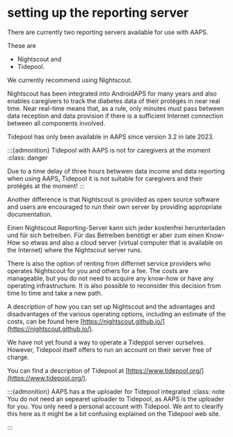 # setting up the reporting server

There are currently two reporting servers available for use with AAPS.

These are
- Nightscout and
- Tidepool.

We currently recommend using Nightscout.

Nightscout has been integrated into AndroidAPS for many years and also enables caregivers to track the diabetes data of their protégés in near real time. Near real-time means that, as a rule, only minutes must pass between data reception and data provision if there is a sufficient Internet connection between all components involved.

Tidepool has only been available in AAPS since version 3.2 in late 2023.

:::{admonition} Tidepool with AAPS is not for caregivers at the moment
:class: danger

Due to a time delay of three hours betwwen data income and data reporting when using AAPS, Tidepool it is not suitable for caregivers and their protégés at the moment!
:::

Another difference is that Nightscout is provided as open source software and users are encouraged to run their own server by providing appropriate documentation.

Einen Nightscout Reporting-Server kann sich jeder kostenfrei herunterladen und für sich betreiben. Für das Betreiben benötigt er aber zum einen Know-How so etwas and also a cloud server (virtual computer that is available on the Internet) where the Nightscout server runs.

There is also the option of renting from differnet service providers who operates Nightscout for you and others for a fee. The costs are manageable, but you do not need to acquire any know-how or have any operating infrastructure. It is also possible to reconsider this decision from time to time and take a new path.

A description of how you can set up Nightscout and the advantages and disadvantages of the various operating options, including an estimate of the costs, can be found here [https://nightscout.github.io/](https://nightscout.github.io/).

We have not yet found a way to operate a Tideppol server ourselves. However, Tidepool itself offers to run an account on their server free of charge.

You can find a description of Tidepool at [https://www.tidepool.org/](https://www.tidepool.org/).

:::{admonition} AAPS has a the uploader for Tidepool integrated
:class: note
You do not need an sepearet uploader to Tidepool, as AAPS is the uploader for you. You only need a personal account with Tidepool. We ant to clearify this here as it might be a bit confusing explained on the Tidepool web site.

:::
